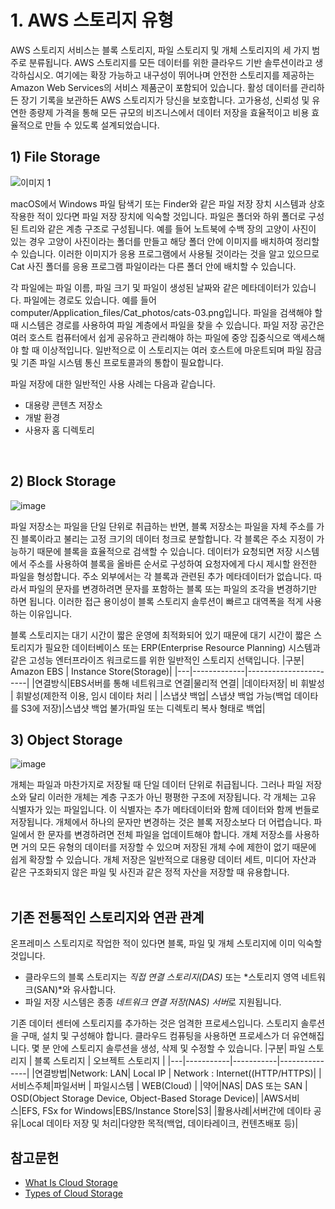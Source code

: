 # 1. AWS 스토리지 유형
AWS 스토리지 서비스는 블록 스토리지, 파일 스토리지 및 개체 스토리지의 세 가지 범주로 분류됩니다. AWS 스토리지를 모든 데이터를 위한 클라우드 기반 솔루션이라고 생각하십시오. 여기에는 확장 가능하고 내구성이 뛰어나며 안전한 스토리지를 제공하는 Amazon Web Services의 서비스 제품군이 포함되어 있습니다. 활성 데이터를 관리하든 장기 기록을 보관하든 AWS 스토리지가 당신을 보호합니다. 고가용성, 신뢰성 및 유연한 종량제 가격을 통해 모든 규모의 비즈니스에서 데이터 저장을 효율적이고 비용 효율적으로 만들 수 있도록 설계되었습니다.</br>

## 1) File Storage
![이미지 1](https://github.com/user-attachments/assets/b713804f-a68f-4f45-82b4-920977d5a3ad)

macOS에서 Windows 파일 탐색기 또는 Finder와 같은 파일 저장 장치 시스템과 상호 작용한 적이 있다면 파일 저장 장치에 익숙할 것입니다. 파일은 폴더와 하위 폴더로 구성된 트리와 같은 계층 구조로 구성됩니다. 예를 들어 노트북에 수백 장의 고양이 사진이 있는 경우 고양이 사진이라는 폴더를 만들고 해당 폴더 안에 이미지를 배치하여 정리할 수 있습니다. 이러한 이미지가 응용 프로그램에서 사용될 것이라는 것을 알고 있으므로 Cat 사진 폴더를 응용 프로그램 파일이라는 다른 폴더 안에 배치할 수 있습니다.

각 파일에는 파일 이름, 파일 크기 및 파일이 생성된 날짜와 같은 메타데이터가 있습니다. 파일에는 경로도 있습니다. 예를 들어 computer/Application_files/Cat_photos/cats-03.png입니다. 파일을 검색해야 할 때 시스템은 경로를 사용하여 파일 계층에서 파일을 찾을 수 있습니다.
파일 저장 공간은 여러 호스트 컴퓨터에서 쉽게 공유하고 관리해야 하는 파일에 중앙 집중식으로 액세스해야 할 때 이상적입니다. 일반적으로 이 스토리지는 여러 호스트에 마운트되며 파일 잠금 및 기존 파일 시스템 통신 프로토콜과의 통합이 필요합니다.

파일 저장에 대한 일반적인 사용 사례는 다음과 같습니다.
* 대용량 콘텐츠 저장소
* 개발 환경
* 사용자 홈 디렉토리
</br>

## 2) Block Storage
![image](https://github.com/user-attachments/assets/d79ea009-806d-471b-98cc-a9c3e9b1cc59)

파일 저장소는 파일을 단일 단위로 취급하는 반면, 블록 저장소는 파일을 자체 주소를 가진 블록이라고 불리는 고정 크기의 데이터 청크로 분할합니다. 각 블록은 주소 지정이 가능하기 때문에 블록을 효율적으로 검색할 수 있습니다.
데이터가 요청되면 저장 시스템에서 주소를 사용하여 블록을 올바른 순서로 구성하여 요청자에게 다시 제시할 완전한 파일을 형성합니다. 주소 외부에서는 각 블록과 관련된 추가 메타데이터가 없습니다. 따라서 파일의 문자를 변경하려면 문자를 포함하는 블록 또는 파일의 조각을 변경하기만 하면 됩니다. 이러한 접근 용이성이 블록 스토리지 솔루션이 빠르고 대역폭을 적게 사용하는 이유입니다.

블록 스토리지는 대기 시간이 짧은 운영에 최적화되어 있기 때문에 대기 시간이 짧은 스토리지가 필요한 데이터베이스 또는 ERP(Enterprise Resource Planning) 시스템과 같은 고성능 엔터프라이즈 워크로드를 위한 일반적인 스토리지 선택입니다.
|구분| Amazon EBS | Instance Store(Storage)|
|---|-------------|-----------------------|
|연결방식|EBS서버를 통해 네트워크로 연결|물리적 연결|
|데이타저장| 비 휘발성 | 휘발성(제한적 이용, 임시 데이타 처리 |
|스냅샷 백업| 스냅샷 백업 가능(백업 데이타를 S3에 저장)|스냅샷 백업 불가(파일 또는 디렉토리 복사 형태로 백업|
</br>

## 3) Object Storage
![image](https://github.com/user-attachments/assets/9d70950b-98fd-4f25-a53b-925246c864fd)

개체는 파일과 마찬가지로 저장될 때 단일 데이터 단위로 취급됩니다. 그러나 파일 저장소와 달리 이러한 개체는 계층 구조가 아닌 평평한 구조에 저장됩니다. 각 개체는 고유 식별자가 있는 파일입니다. 이 식별자는 추가 메타데이터와 함께 데이터와 함께 번들로 저장됩니다. 개체에서 하나의 문자만 변경하는 것은 블록 저장소보다 더 어렵습니다. 파일에서 한 문자를 변경하려면 전체 파일을 업데이트해야 합니다.
개체 저장소를 사용하면 거의 모든 유형의 데이터를 저장할 수 있으며 저장된 개체 수에 제한이 없기 때문에 쉽게 확장할 수 있습니다. 개체 저장은 일반적으로 대용량 데이터 세트, 미디어 자산과 같은 구조화되지 않은 파일 및 사진과 같은 정적 자산을 저장할 때 유용합니다.
</br></br>

## 기존 전통적인 스토리지와 연관 관계
온프레미스 스토리지로 작업한 적이 있다면 블록, 파일 및 개체 스토리지에 이미 익숙할 것입니다.

* 클라우드의 블록 스토리지는 *직접 연결 스토리지(DAS)* 또는 *스토리지 영역 네트워크(SAN)*와 유사합니다.
* 파일 저장 시스템은 종종 *네트워크 연결 저장(NAS) 서버*로 지원됩니다.

기존 데이터 센터에 스토리지를 추가하는 것은 엄격한 프로세스입니다. 스토리지 솔루션을 구매, 설치 및 구성해야 합니다. 클라우드 컴퓨팅을 사용하면 프로세스가 더 유연해집니다. 몇 분 안에 스토리지 솔루션을 생성, 삭제 및 수정할 수 있습니다.
|구분| 파일 스토리지 | 블록 스토리지 | 오브젝트 스토리지 |
|---|-----------|-----------|---------------|
|연결방법|Network: LAN| Local IP | Network : Internet((HTTP/HTTPS)|
|서비스주체|파일서버 | 파일시스템 | WEB(Cloud) |
|약어|NAS| DAS 또는 SAN | OSD(Object Storage Device, Object-Based Storage Device)|
|AWS서비스|EFS, FSx for Windows|EBS/Instance Store|S3|
|활용사례|서버간에 데이타 공유|Local 데이타 저장 및 처리|다양한 목적(백업, 데이타레이크, 컨텐츠배포 등)|
</br>

## 참고문헌
* [What Is Cloud Storage](https://aws.amazon.com/what-is-cloud-storage/)
* [Types of Cloud Storage](https://aws.amazon.com/what-is-cloud-object-storage/#types)
